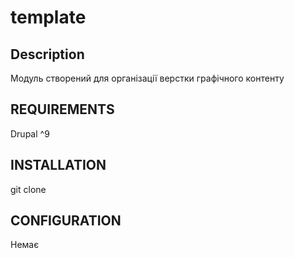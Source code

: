 # template
## Description

Модуль створений для організації верстки графічного контенту

## REQUIREMENTS

Drupal ^9

## INSTALLATION

git clone

## CONFIGURATION

Немає

